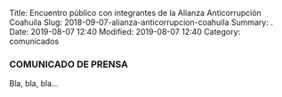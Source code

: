 Title: Encuentro público con integrantes de la Alianza Anticorrupción Coahuila
Slug: 2018-09-07-alianza-anticorrupcion-coahuila
Summary: .
Date: 2019-08-07 12:40
Modified: 2019-08-07 12:40
Category: comunicados


### COMUNICADO DE PRENSA

Bla, bla, bla...
